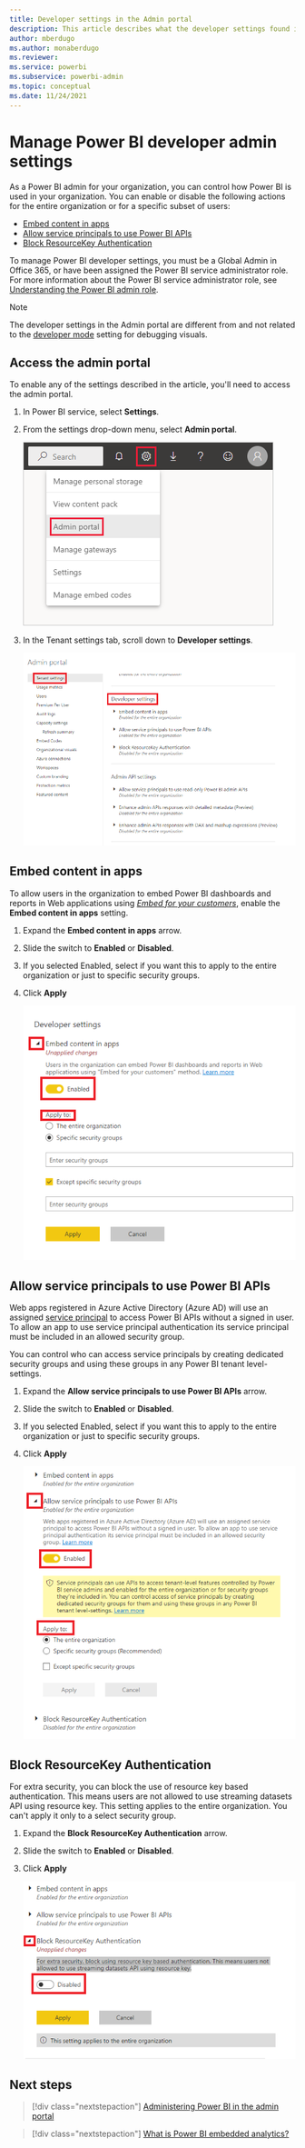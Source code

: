 ```yaml
---
title: Developer settings in the Admin portal
description: This article describes what the developer settings found in the Admin portal do.
author: mberdugo
ms.author: monaberdugo
ms.reviewer: 
ms.service: powerbi
ms.subservice: powerbi-admin
ms.topic: conceptual
ms.date: 11/24/2021
---
```


# Manage Power BI developer admin settings

As a Power BI admin for your organization, you can control how Power BI is used in your organization. You can enable or disable the following actions for the entire organization or for a specific subset of users:

* [Embed content in apps](#embed-content-in-apps)
* [Allow service principals to use Power BI APIs](#allow-service-principals-to-use-power-bi-apis)
* [Block ResourceKey Authentication](#block-resourcekey-authentication)

To manage Power BI developer settings, you must be a Global Admin in Office 365, or have been assigned the Power BI service administrator role. For more information about the Power BI service administrator role, see [Understanding the Power BI admin role](service-admin-role.md).

>[!NOTE]
>The developer settings in the Admin portal are different from and not related to the [developer mode](../developer/visuals/environment-setup.md#set-up-power-bi-service-for-developing-a-visual) setting for debugging visuals.

## Access the admin portal

To enable any of the settings described in the article, you'll need to access the admin portal.

1. In Power BI service, select **Settings**.

2. From the settings drop-down menu, select **Admin portal**.

    ![A screenshot showing the cog settings menu button selected in the Power B I service. The settings menu opens and the admin portal setting is highlighted.](media/developer-settings/admin-portal.png)

3. In the Tenant settings tab, scroll down to **Developer settings**.

    ![A screenshot showing the developer settings menu.](media/developer-settings/developer-settings.png)

## Embed content in apps

To allow users in the organization to embed Power BI dashboards and reports in Web applications using [*Embed for your customers*](https://go.microsoft.com/fwlink/?linkid=2141877), enable the **Embed content in apps** setting.

1. Expand the **Embed content in apps** arrow.
1. Slide the switch to **Enabled** or **Disabled**.
1. If you selected Enabled, select if you want this to apply to the entire organization or just to specific security groups.
1. Click **Apply**

    ![A screenshot showing the embed content in apps menu expanded.](media/developer-settings/embed-content-expanded.png)

## Allow service principals to use Power BI APIs

Web apps registered in Azure Active Directory (Azure AD) will use an assigned [service principal](https://go.microsoft.com/fwlink/?linkid=2055030) to access Power BI APIs without a signed in user. To allow an app to use service principal authentication its service principal must be included in an allowed security group.

You can control who can access service principals by creating dedicated security groups and using these groups in any Power BI tenant level-settings.

1. Expand the **Allow service principals to use Power BI APIs** arrow.
1. Slide the switch to **Enabled** or **Disabled**.
1. If you selected Enabled, select if you want this to apply to the entire organization or just to specific security groups.
1. Click **Apply**

    ![A screenshot showing the Allow service principals to use Power BI APIs menu expanded.](media/developer-settings/allow-service-principals-expanded.png)

## Block ResourceKey Authentication

For extra security, you can block the use of resource key based authentication. This means users are not allowed to use streaming datasets API using resource key. This setting applies to the entire organization. You can't apply it only to a select security group.

1. Expand the **Block ResourceKey Authentication** arrow.
1. Slide the switch to **Enabled** or **Disabled**.
1. Click **Apply**

    ![A screenshot showing the Block ResourceKey Authentication menu expanded.](media/developer-settings/block-resource-key-expanded.png)

## Next steps

>[!div class="nextstepaction"]
>[Administering Power BI in the admin portal](service-admin-portal.md)

>[!div class="nextstepaction"]
>[What is Power BI embedded analytics?](../developer/embedded/embedded-analytics-power-bi.md)
